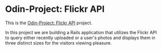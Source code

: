 # Odin-Project: Flickr API

This is the [Odin-Project: Flickr API](https://www.theodinproject.com/lessons/ruby-on-rails-flickr-api) project.

In this project we are building a Rails application that utilizes the Flickr API to query either recently uploaded or a user's photos and displays them in three distinct sizes for the visitors viewing pleasure.
